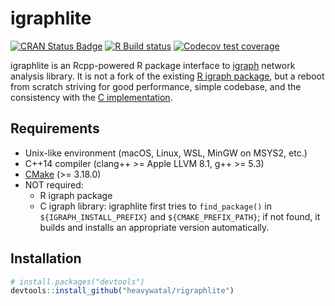# igraphlite

[![CRAN Status Badge](https://www.r-pkg.org/badges/version/igraphlite)](https://cran.r-project.org/package=igraphlite)
[![R Build status](https://github.com/heavywatal/rigraphlite/workflows/R-CMD-check/badge.svg)](https://github.com/heavywatal/rigraphlite/actions)
[![Codecov test coverage](https://codecov.io/gh/heavywatal/rigraphlite/branch/master/graph/badge.svg)](https://app.codecov.io/gh/heavywatal/rigraphlite?branch=master)

igraphlite is an Rcpp-powered R package interface to [igraph](https://igraph.org/) network analysis library. It is not a fork of the existing [R igraph package](https://igraph.org/r/), but a reboot from scratch striving for good performance, simple codebase, and the consistency with the [C implementation](https://igraph.org/c/doc/).


## Requirements

- Unix-like environment (macOS, Linux, WSL, MinGW on MSYS2, etc.)
- C++14 compiler (clang++ >= Apple LLVM 8.1, g++ >= 5.3)
- [CMake](https://cmake.org/) (>= 3.18.0)
- NOT required:
    - R igraph package
    - C igraph library:
      igraphlite first tries to `find_package()` in `${IGRAPH_INSTALL_PREFIX}` and `${CMAKE_PREFIX_PATH}`; if not found, it builds and installs an appropriate version automatically.

## Installation

```r
# install.packages("devtools")
devtools::install_github("heavywatal/rigraphlite")
```
